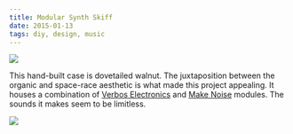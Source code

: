 ```yaml
---
title: Modular Synth Skiff
date: 2015-01-13
tags: diy, design, music
---
```


![][1]

This hand-built case is dovetailed walnut. The juxtaposition between the organic and space-race aesthetic is what made this project appealing. It houses a combination of [Verbos Electronics][2] and [Make Noise][3] modules. The sounds it makes seem to be limitless.

![][4]

[3]: http://www.makenoisemusic.com
[2]: http://www.verboselectronics.com
[1]: http://rhizome.s3.amazonaws.com/images/diy/modular.jpg
[4]: http://rhizome.s3.amazonaws.com/images/diy/modular_2.jpg
